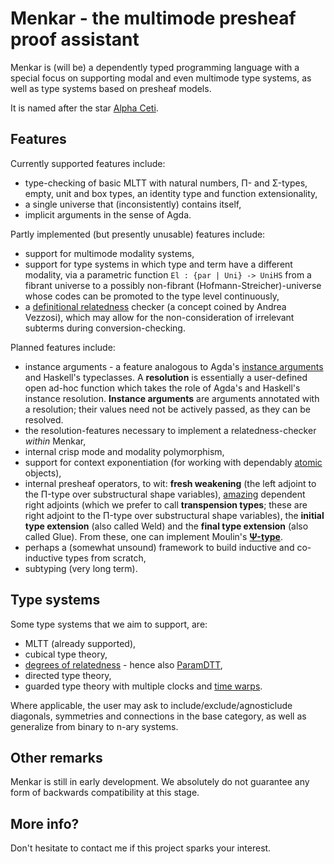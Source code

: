 # Menkar - the multimode presheaf proof assistant
Menkar is (will be) a dependently typed programming language with a special focus on supporting modal and even multimode type systems, as well as type systems based on presheaf models.

It is named after the star [Alpha Ceti][alphaceti].

## Features
Currently supported features include:

* type-checking of basic MLTT with natural numbers, Π- and Σ-types, empty, unit and box types, an identity type and function extensionality,
* a single universe that (inconsistently) contains itself,
* implicit arguments in the sense of Agda.

Partly implemented (but presently unusable) features include:

* support for multimode modality systems,
* support for type systems in which type and term have a different modality, via a parametric function `El : {par | Uni} -> UniHS` from a fibrant universe to a possibly non-fibrant (Hofmann-Streicher)-universe whose codes can be promoted to the type level continuously,
* a [definitional relatedness][reldtt] checker (a concept coined by Andrea Vezzosi), which may allow for the non-consideration of irrelevant subterms during conversion-checking.

Planned features include:

* instance arguments - a feature analogous to Agda's [instance arguments][bright-side-of-typeclasses] and Haskell's typeclasses.
A **resolution** is essentially a user-defined open ad-hoc function which takes the role of Agda's and Haskell's instance resolution. **Instance arguments** are arguments annotated with a resolution; their values need not be actively passed, as they can be resolved.
* the resolution-features necessary to implement a relatedness-checker *within* Menkar,
* internal crisp mode and modality polymorphism,
* support for context exponentiation (for working with dependably [atomic][nlab-tiny] objects),
* internal presheaf operators, to wit: **fresh weakening** (the left adjoint to the Π-type over substructural shape variables), [amazing][nlab-amazing] dependent right adjoints (which we prefer to call **transpension types**; these are right adjoint to the Π-type over substructural shape variables), the **initial type extension** (also called Weld) and the **final type extension** (also called Glue). From these, one can implement Moulin's [**Ψ-type**][psi].
* perhaps a (somewhat unsound) framework to build inductive and co-inductive types from scratch,
* subtyping (very long term).

## Type systems
Some type systems that we aim to support, are:

* MLTT (already supported),
* cubical type theory,
* [degrees of relatedness][reldtt] - hence also [ParamDTT][paramdtt],
* directed type theory,
* guarded type theory with multiple clocks and [time warps][time-warps].

Where applicable, the user may ask to include/exclude/agnosticlude diagonals, symmetries and connections in the base category, as well as generalize from binary to n-ary systems.

## Other remarks
Menkar is still in early development. We absolutely do not guarantee any form of backwards compatibility at this stage.

## More info?
Don't hesitate to contact me if this project sparks your interest.

[alphaceti]: https://en.wikipedia.org/wiki/Alpha_Ceti
[reldtt]: https://doi.org/10.1145/3209108.3209119
[bright-side-of-typeclasses]: https://doi.org/10.1145/2034574.2034796
[nlab-tiny]: https://ncatlab.org/nlab/show/tiny+object
[nlab-amazing]: https://ncatlab.org/nlab/show/amazing+right+adjoint
[psi]: https://research.chalmers.se/publication/235758
[paramdtt]: https://doi.org/10.1145/3110276
[time-warps]: https://arxiv.org/abs/1805.11021v1
